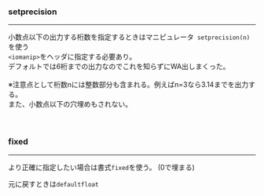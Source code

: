 ###  setprecision
___
小数点以下の出力する桁数を指定するときはマニピュレータ` setprecision(n)`を使う  
`<iomanip>`をヘッダに指定する必要あり。  
デフォルトでは6桁までの出力なのでこれを知らずにWA出しまくった。  
<br>
※注意点として桁数nには整数部分も含まれる。例えばn=3なら3.14までを出力する。  
また、小数点以下の穴埋めもされない。  
<br>
<br>
###  fixed  
___
より正確に指定したい場合は書式`fixed`を使う。 (0で埋まる) 　　

元に戻すときは`defaultfloat`  

